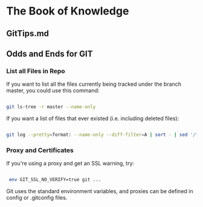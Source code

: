 # The Book of Knowledge

## GitTips.md

## Odds and Ends for GIT

### List all Files in Repo

If you want to list all the files currently being tracked under the
branch master, you could use this command:

``` bash

git ls-tree -r master --name-only

```

If you want a list of files that ever existed (i.e. including deleted files):

``` bash

git log --pretty=format: --name-only --diff-filter=A | sort - | sed '/^$/d'

```

### Proxy and Certificates

If you're using a proxy and get an SSL warning, try:

``` bash

 env GIT_SSL_NO_VERIFY=true git ...

```

Git uses the standard environment variables, and proxies can be defined in
config or .gitconfig files.

[//]: # ( vim: set ai noet nu sts=2 sw=2 ts=2 tw=78 filetype=markdown :)
